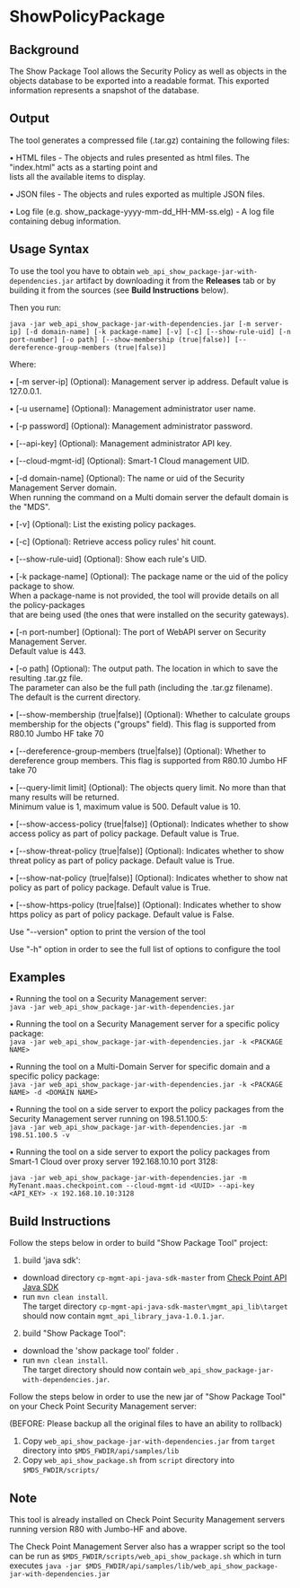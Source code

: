 # ShowPolicyPackage
 
## Background
The Show Package Tool allows the Security Policy as well as objects in the objects database to be exported 
into a readable format. This exported information represents a snapshot of the database.

## Output
The tool generates a compressed file (.tar.gz) containing the following files:

• HTML files - The objects and rules presented as html files. The "index.html" acts as a starting point and  
lists all the available items to display.
	
• JSON files - The objects and rules exported as multiple JSON files.
	
• Log file (e.g. show_package-yyyy-mm-dd_HH-MM-ss.elg) - A log file containing debug information.

## Usage Syntax

To use the tool you have to obtain `web_api_show_package-jar-with-dependencies.jar` artifact by downloading it from the **Releases** tab or by building it from the sources (see **Build Instructions** below).

Then you run:

```java -jar web_api_show_package-jar-with-dependencies.jar [-m server-ip] [-d domain-name] [-k package-name] [-v] [-c] [--show-rule-uid] [-n port-number] [-o path] [--show-membership (true|false)] [--dereference-group-members (true|false)]```
      
Where:

• [-m server-ip] (Optional): Management server ip address. Default value is 127.0.0.1.

• [-u username] (Optional): Management administrator user name.

• [-p password] (Optional): Management administrator password.

• [--api-key] (Optional): Management administrator API key.

• [--cloud-mgmt-id] (Optional): Smart-1 Cloud management UID.

• [-d domain-name] (Optional): The name or uid of the Security Management Server domain.  
When running the command on a Multi domain server the default domain is the "MDS".

• [-v] (Optional): List the existing policy packages.

• [-c] (Optional): Retrieve access policy rules' hit count.

• [--show-rule-uid] (Optional): Show each rule's UID.

• [-k package-name] (Optional): The package name or the uid of the policy package to show.  
When a package-name is not provided, the tool will provide details on all the policy-packages  
that are being used (the ones that were installed on the security gateways).

• [-n port-number] (Optional): The port of WebAPI server on Security Management Server.  
Default value is 443.

• [-o path] (Optional): The output path. The location in which to save the resulting .tar.gz file.  
The parameter can also be the full path (including the .tar.gz filename).   
The default is the current directory.  

• [--show-membership (true|false)] (Optional): Whether to calculate groups membership for the objects ("groups" field).
This flag is supported from R80.10 Jumbo HF take 70
        
• [--dereference-group-members (true|false)] (Optional): Whether to dereference group members.
This flag is supported from R80.10 Jumbo HF take 70

• [--query-limit limit] (Optional): The objects query limit. No more than that many results will be returned.  
Minimum value is 1, maximum value is 500. Default value is 10.

• [--show-access-policy (true|false)] (Optional): Indicates whether to show access policy as part of policy package. Default value is True.

• [--show-threat-policy (true|false)] (Optional): Indicates whether to show threat policy as part of policy package. Default value is True.

• [--show-nat-policy (true|false)] (Optional): Indicates whether to show nat policy as part of policy package. Default value is True.

• [--show-https-policy (true|false)] (Optional): Indicates whether to show https policy as part of policy package. Default value is False.

Use "--version" option to print the version of the tool

Use "-h" option in order to see the full list of options to configure the tool  

## Examples
• Running the tool on a Security Management server:  
`java -jar web_api_show_package-jar-with-dependencies.jar`  

• Running the tool on a Security Management server for a specific policy package:  
`java -jar web_api_show_package-jar-with-dependencies.jar -k <PACKAGE NAME>`  

• Running the tool on a Multi-Domain Server for specific domain and a specific policy package:  
`java -jar web_api_show_package-jar-with-dependencies.jar -k <PACKAGE NAME> -d <DOMAIN NAME>`  
  
• Running the tool on a side server to export the policy packages from the Security Management server running on 198.51.100.5:  
`java -jar web_api_show_package-jar-with-dependencies.jar -m 198.51.100.5 -v`

• Running the tool on a side server to export the policy packages from Smart-1 Cloud over proxy server 192.168.10.10 port 3128:

`java -jar web_api_show_package-jar-with-dependencies.jar -m MyTenant.maas.checkpoint.com --cloud-mgmt-id <UUID> --api-key <API_KEY> -x 192.168.10.10:3128`

## Build Instructions

Follow the steps below in order to build "Show Package Tool" project:   
  
1. build 'java sdk':   
* download directory `cp-mgmt-api-java-sdk-master` from [Check Point API Java SDK](https://github.com/CheckPoint-APIs-Team/cp-mgmt-api-java-sdk)   
* run `mvn clean install`.    
The target directory `cp-mgmt-api-java-sdk-master\mgmt_api_lib\target` should now contain `mgmt_api_library_java-1.0.1.jar`.   
2. build "Show Package Tool":      
* download the 'show package tool' folder .     
* run `mvn clean install`.   
The target directory should now contain `web_api_show_package-jar-with-dependencies.jar`.     
   
Follow the steps below in order to use the new jar of "Show Package Tool" on your Check Point Security Management server:    
  
(BEFORE: Please backup all the original files to have an ability to rollback)  
  
1. Copy `web_api_show_package-jar-with-dependencies.jar` from `target` directory into `$MDS_FWDIR/api/samples/lib`   
2. Copy `web_api_show_package.sh` from `script` directory into `$MDS_FWDIR/scripts/` 

## Note

This tool is already installed on Check Point Security Management servers running version R80 with Jumbo-HF and above.

The Check Point Management Server also has a wrapper script so the tool can be run as `$MDS_FWDIR/scripts/web_api_show_package.sh` which in turn executes `java -jar $MDS_FWDIR/api/samples/lib/web_api_show_package-jar-with-dependencies.jar` 
